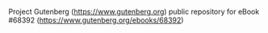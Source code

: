 Project Gutenberg (https://www.gutenberg.org) public repository for eBook #68392 (https://www.gutenberg.org/ebooks/68392)
